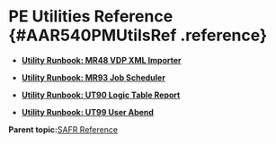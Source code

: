 # PE Utilities Reference {#AAR540PMUtilsRef .reference}

-   **[Utility Runbook: MR48 VDP XML Importer](../html/UTRMR48.md)**  

-   **[Utility Runbook: MR93 Job Scheduler](../html/UTRMR93.md)**  

-   **[Utility Runbook: UT90 Logic Table Report](../html/UTRUT90.md)**  

-   **[Utility Runbook: UT99 User Abend](../html/UTRUT99.md)**  


**Parent topic:**[SAFR Reference](../html/AAR500RefGuide.md)

